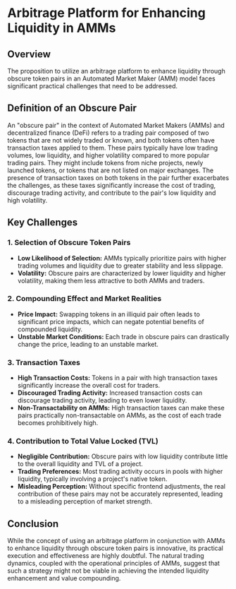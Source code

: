# Arbitrage Platform for Enhancing Liquidity in AMMs

## Overview

The proposition to utilize an arbitrage platform to enhance liquidity through obscure token pairs in an Automated Market Maker (AMM) model faces significant practical challenges that need to be addressed.

## Definition of an Obscure Pair

An "obscure pair" in the context of Automated Market Makers (AMMs) and decentralized finance (DeFi) refers to a trading pair composed of two tokens that are not widely traded or known, and both tokens often have transaction taxes applied to them. These pairs typically have low trading volumes, low liquidity, and higher volatility compared to more popular trading pairs. They might include tokens from niche projects, newly launched tokens, or tokens that are not listed on major exchanges. The presence of transaction taxes on both tokens in the pair further exacerbates the challenges, as these taxes significantly increase the cost of trading, discourage trading activity, and contribute to the pair's low liquidity and high volatility.

## Key Challenges

### 1. Selection of Obscure Token Pairs
- **Low Likelihood of Selection:** AMMs typically prioritize pairs with higher trading volumes and liquidity due to greater stability and less slippage.
- **Volatility:** Obscure pairs are characterized by lower liquidity and higher volatility, making them less attractive to both AMMs and traders.

### 2. Compounding Effect and Market Realities
- **Price Impact:** Swapping tokens in an illiquid pair often leads to significant price impacts, which can negate potential benefits of compounded liquidity.
- **Unstable Market Conditions:** Each trade in obscure pairs can drastically change the price, leading to an unstable market.

### 3. Transaction Taxes
- **High Transaction Costs:** Tokens in a pair with high transaction taxes significantly increase the overall cost for traders.
- **Discouraged Trading Activity:** Increased transaction costs can discourage trading activity, leading to even lower liquidity.
- **Non-Transactability on AMMs:** High transaction taxes can make these pairs practically non-transactable on AMMs, as the cost of each trade becomes prohibitively high.

### 4. Contribution to Total Value Locked (TVL)
- **Negligible Contribution:** Obscure pairs with low liquidity contribute little to the overall liquidity and TVL of a project.
- **Trading Preferences:** Most trading activity occurs in pools with higher liquidity, typically involving a project's native token.
- **Misleading Perception:** Without specific frontend adjustments, the real contribution of these pairs may not be accurately represented, leading to a misleading perception of market strength.

## Conclusion

While the concept of using an arbitrage platform in conjunction with AMMs to enhance liquidity through obscure token pairs is innovative, its practical execution and effectiveness are highly doubtful. The natural trading dynamics, coupled with the operational principles of AMMs, suggest that such a strategy might not be viable in achieving the intended liquidity enhancement and value compounding.
